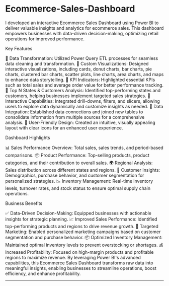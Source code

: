 # Ecommerce-Sales-Dashboard
I developed an interactive Ecommerce Sales Dashboard using Power BI to deliver valuable insights and analytics for ecommerce sales. This dashboard empowers businesses with data-driven decision-making, optimizing retail operations for improved performance.

Key Features

🔹 Data Transformation: Utilized Power Query ETL processes for seamless data cleaning and transformation.
🔹 Custom Visualizations: Designed interactive visualizations, including cards, donut charts, bar charts, pie charts, clustered bar charts, scatter plots, line charts, area charts, and 
    maps to enhance data storytelling.
🔹 KPI Indicators: Highlighted essential KPIs such as total sales and average order value for better performance tracking.
🔹 Top N States & Customers Analysis: Identified top-performing states and customers, helping businesses implement targeted sales strategies.
🔹 Interactive Capabilities: Integrated drill-downs, filters, and slicers, allowing users to explore data dynamically and customize insights as needed.
🔹 Data Integration: Established data connections and joined new tables to consolidate information from multiple sources for a comprehensive analysis.
🔹 User-Friendly Design: Created an intuitive, visually appealing layout with clear icons for an enhanced user experience.

Dashboard Highlights

📊 Sales Performance Overview: Total sales, sales trends, and period-based comparisons.
📦 Product Performance: Top-selling products, product categories, and their contribution to overall sales.
🌍 Regional Analysis: Sales distribution across different states and regions.
👥 Customer Insights: Demographics, purchase behavior, and customer segmentation for personalized strategies.
📉 Inventory Management: Real-time inventory levels, turnover rates, and stock status to ensure optimal supply chain operations.

Business Benefits

✅ Data-Driven Decision-Making: Equipped businesses with actionable insights for strategic planning.
📈 Improved Sales Performance: Identified top-performing products and regions to drive revenue growth.
🎯 Targeted Marketing: Enabled personalized marketing campaigns based on customer segmentation and purchase behavior.
📦 Optimized Inventory Management: Maintained optimal inventory levels to prevent overstocking or shortages.
💰 Increased Profitability: Focused on high-margin products and profitable regions to maximize revenue.
By leveraging Power BI's advanced capabilities, this  Ecommerce Sales Dashboard transforms raw data into meaningful insights, enabling businesses to streamline operations, boost efficiency, and enhance profitability.
________________________________________

